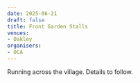 ```yaml
---
date: 2025-06-21
draft: false
title: Front Garden Stalls
venues:
- Oakley
organisers:
- OCA
---
```


Running across the village. Details to follow.